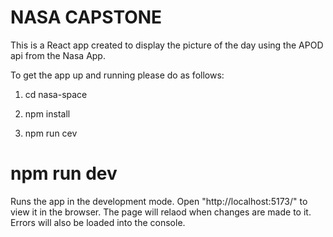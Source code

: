 # NASA CAPSTONE 

This is a React app created to display the picture of the day using the APOD api from the Nasa App.

To get the app up and running please do as follows:

1. cd nasa-space

2. npm install

3. npm run cev

# npm run dev

Runs the app in the development mode. Open "http://localhost:5173/" to view it in the browser. The page will relaod when changes are made to it. Errors will also be loaded into the console.